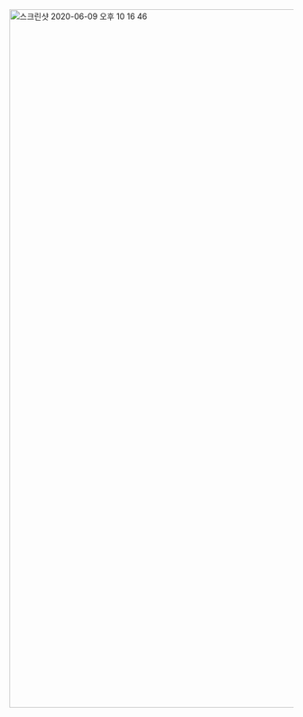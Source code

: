 <img width="1239" alt="스크린샷 2020-06-09 오후 10 16 46" src="https://user-images.githubusercontent.com/49154920/84153702-2c6cb600-aaa1-11ea-9502-43b92c22db4e.png">
